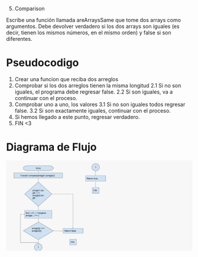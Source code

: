 5. Comparison

Escribe una función llamada areArraysSame que tome dos arrays como argumentos. Debe devolver verdadero si los dos arrays son iguales (es decir, tienen los mismos números, en el mismo orden) y false si son diferentes.

# Pseudocodigo
1. Crear una funcion que reciba dos arreglos
2. Comprobar si los dos arreglos tienen la misma longitud
    2.1 Si no son iguales, el programa debe regresar false.
    2.2 Si son iguales, va a continuar con el proceso.
3. Comprobar uno a uno, los valores
    3.1 Si no son iguales todos regresar false.
    3.2 Si son exactamente iguales, continuar con el proceso.
4. Si hemos llegado a este punto, regresar verdadero.
5. FIN <3

# Diagrama de Flujo
![Diagrama de flujo](Diagrama.jpg)
